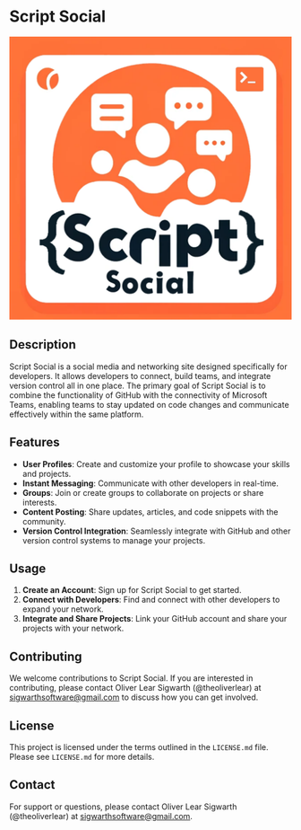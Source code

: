 # Script Social
<img src="src/main/resources/static/image/logo/script_social_cropped.png">

## Description
Script Social is a social media and networking site designed specifically for
developers. It allows developers to connect, build teams, and integrate 
version control all in one place. The primary goal of Script Social is to 
combine the functionality of GitHub with the connectivity of Microsoft Teams,
enabling teams to stay updated on code changes and communicate effectively 
within the same platform.

## Features
- **User Profiles**: Create and customize your profile to showcase your skills and projects.
- **Instant Messaging**: Communicate with other developers in real-time.
- **Groups**: Join or create groups to collaborate on projects or share interests.
- **Content Posting**: Share updates, articles, and code snippets with the community.
- **Version Control Integration**: Seamlessly integrate with GitHub and other version control systems to manage your projects.

## Usage
1. **Create an Account**: Sign up for Script Social to get started.
2. **Connect with Developers**: Find and connect with other developers to expand your network.
3. **Integrate and Share Projects**: Link your GitHub account and share your projects with your network.

## Contributing
We welcome contributions to Script Social. If you are interested in
contributing, please contact Oliver Lear Sigwarth (@theoliverlear) at 
[sigwarthsoftware@gmail.com](mailto:sigwarthsoftware@gmail.com) to discuss 
how you can get involved.

## License
This project is licensed under the terms outlined in the `LICENSE.md` file. 
Please see `LICENSE.md` for more details.

## Contact
For support or questions, please contact Oliver Lear Sigwarth (@theoliverlear)
at [sigwarthsoftware@gmail.com](mailto:sigwarthsoftware@gmail.com).